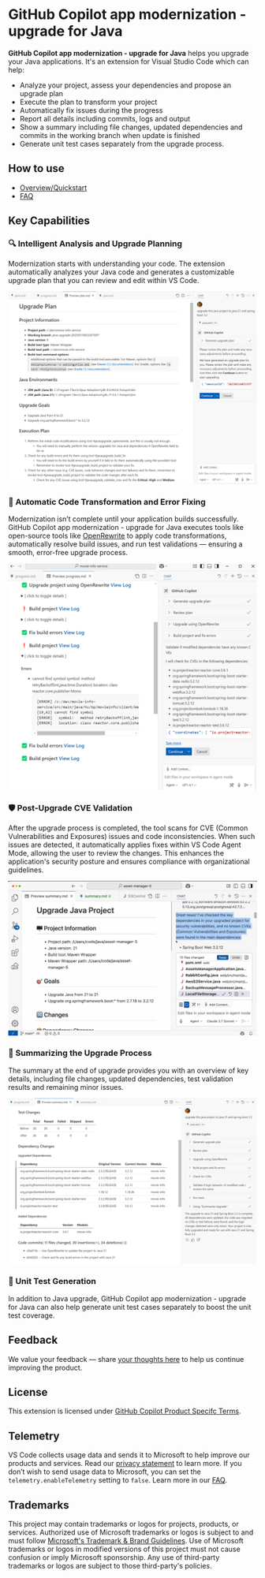 # GitHub Copilot app modernization - upgrade for Java

**GitHub Copilot app modernization - upgrade for Java** helps you upgrade your Java applications. It's an extension for Visual Studio Code which can help:

- Analyze your project, assess your dependencies and propose an upgrade plan
- Execute the plan to transform your project
- Automatically fix issues during the progress
- Report all details including commits, logs and output
- Show a summary including file changes, updated dependencies and commits in the working branch when update is finished
- Generate unit test cases separately from the upgrade process.

## How to use

- [Overview/Quickstart](https://aka.ms/java-upgrade-docs)
- [FAQ](https://aka.ms/ghcp-appmod/java-upgrade-faq)

## Key Capabilities

### 🔍 Intelligent Analysis and Upgrade Planning

Modernization starts with understanding your code. The extension automatically analyzes your Java code and generates a customizable upgrade plan that you can review and edit within VS Code.

![Plan](https://raw.githubusercontent.com/microsoft/vscode-app-mod-pack/refs/heads/main/docs/vscode-java-upgrade/plan.png)

### 🔧 Automatic Code Transformation and Error Fixing

Modernization isn’t complete until your application builds successfully. GitHub Copilot app modernization - upgrade for Java executes tools like open-source tools like [OpenRewrite](https://docs.openrewrite.org/) to apply code transformations, automatically resolve build issues, and run test validations — ensuring a smooth, error-free upgrade process.

![Build and Fix](https://raw.githubusercontent.com/microsoft/vscode-app-mod-pack/refs/heads/main/docs/vscode-java-upgrade/buildfix.png)

### 🛡️ Post-Upgrade CVE Validation

After the upgrade process is completed, the tool scans for CVE (Common Vulnerabilities and Exposures) issues and code inconsistencies. When such issues are detected, it automatically applies fixes within VS Code Agent Mode, allowing the user to review the changes. This enhances the application's security posture and ensures compliance with organizational guidelines.

![CVE Check](https://raw.githubusercontent.com/microsoft/vscode-app-mod-pack/refs/heads/main/docs/vscode-java-upgrade/cve.png)

### 🔄 Summarizing the Upgrade Process

The summary at the end of upgrade provides you with an overview of key details, including file changes, updated dependencies, test validation results and remaining minor issues.

![Summary](https://raw.githubusercontent.com/microsoft/vscode-app-mod-pack/refs/heads/main/docs/vscode-java-upgrade/summary.png)

### 🧪 Unit Test Generation

In addition to Java upgrade, GitHub Copilot app modernization - upgrade for Java can also help generate unit test cases separately to boost the unit test coverage.

## Feedback

We value your feedback — share [your thoughts here](https://aka.ms/AM4JFeedback) to help us continue improving the product.

## License

This extension is licensed under [GitHub Copilot Product Specifc Terms](https://github.com/customer-terms/github-copilot-product-specific-terms).

## Telemetry

VS Code collects usage data and sends it to Microsoft to help improve our products and services. Read our [privacy statement](https://go.microsoft.com/fwlink/?LinkId=521839) to learn more. If you don’t wish to send usage data to Microsoft, you can set the `telemetry.enableTelemetry` setting to `false`. Learn more in our [FAQ](https://code.visualstudio.com/docs/supporting/faq#_how-to-disable-telemetry-reporting).

## Trademarks

This project may contain trademarks or logos for projects, products, or services. Authorized use of Microsoft
trademarks or logos is subject to and must follow
[Microsoft's Trademark & Brand Guidelines](https://www.microsoft.com/en-us/legal/intellectualproperty/trademarks/usage/general).
Use of Microsoft trademarks or logos in modified versions of this project must not cause confusion or imply Microsoft sponsorship.
Any use of third-party trademarks or logos are subject to those third-party's policies.
